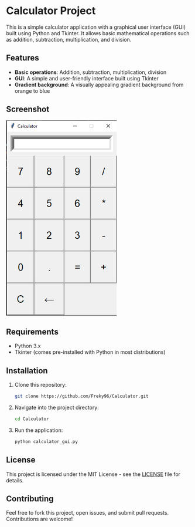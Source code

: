 # Calculator Project

This is a simple calculator application with a graphical user interface (GUI) built using Python and Tkinter. It allows basic mathematical operations such as addition, subtraction, multiplication, and division.

## Features

- **Basic operations**: Addition, subtraction, multiplication, division
- **GUI**: A simple and user-friendly interface built using Tkinter
- **Gradient background**: A visually appealing gradient background from orange to blue

## Screenshot

![Calculator Image](images/calculator_image.png)

## Requirements

- Python 3.x
- Tkinter (comes pre-installed with Python in most distributions)

## Installation

1. Clone this repository:

    ```bash
    git clone https://github.com/Freky96/Calculator.git
    ```

2. Navigate into the project directory:

    ```bash
    cd Calculator
    ```

3. Run the application:

    ```bash
    python calculator_gui.py
    ```

## License

This project is licensed under the MIT License - see the [LICENSE](LICENSE) file for details.

## Contributing

Feel free to fork this project, open issues, and submit pull requests. Contributions are welcome!
